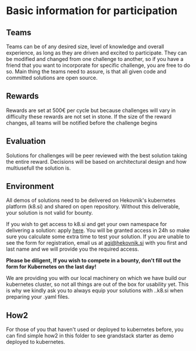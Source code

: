 # Basic information for participation

## Teams
Teams can be of any desired size, level of knowledge and overall experience, as long as they are driven and excited to participate. They can be modified and changed from one challenge to another, so if you have a friend that you want to incorporate for specific challenge, you are free to do so. Main thing the teams need to assure, is that all given code and committed solutions are open source.

## Rewards
Rewards are set at 500€ per cycle but because challenges will vary in difficulty these rewards are not set in stone. If the size of the reward changes, all teams will be notified before the challenge begins

## Evaluation
Solutions for challenges will be peer reviewed with the best solution taking the entire reward. Decisions will be based on architectural design and how multiusefull the solution is.

## Environment
All demos of solutions need to be delivered on Hekovnik's kubernetes platform (k8.si) and shared on open repository. Without this deliverable, your solution is not valid for bounty.

If you wish to get access to k8.si and get your own namespace for delivering a solution: apply [here](https://vision.h3k.si/k8si-access). You will be granted access in 24h so make sure you calculate some extra time to test your solution. If you are unable to see the form for registration, email us at agi@hekovnik.si with you first and last name and we will provide you the required access.

**Please be diligent, If you wish to compete in a bounty, don't fill out the form for Kubernetes on the last day!**

We are providing you with our local machinery on which we have build our kubernetes cluster, so not all things are out of the box for usability yet. This is why we kindly ask you to always equip your solutions with <teamName>.<solutionName>.k8.si when preparing your .yaml files.

## How2
For those of you that haven't used or deployed to kubernetes before, you can find simple how2 in this folder to see grandstack starter as demo deployed to kubernetes.


